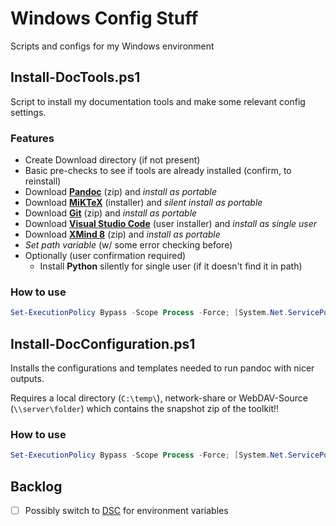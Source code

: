 # Windows Config Stuff

Scripts and configs for my Windows environment

## Install-DocTools.ps1

Script to install my documentation tools and make some relevant config
settings.

### Features

- Create Download directory (if not present)
- Basic pre-checks to see if tools are already installed (confirm, to reinstall)
- Download **[Pandoc](https://pandoc.org/)** (zip) and _install as portable_
- Download **[MiKTeX](https://miktex.org/)** (installer) and _silent install as portable_
- Download **[Git](https://git-scm.com/)** (zip) and _install as portable_
- Download **[Visual Studio Code](https://code.visualstudio.com/)** (user installer) and _install as single user_
- Download **[XMind 8](https://www.xmind.net/xmind8-pro/)** (zip) and _install as portable_
- _Set path variable_ (w/ some error checking before)
- Optionally (user confirmation required)
  - Install **Python** silently for single user (if it doesn't find it in path)

### How to use

```PowerShell
Set-ExecutionPolicy Bypass -Scope Process -Force; [System.Net.ServicePointManager]::SecurityProtocol = [System.Net.ServicePointManager]::SecurityProtocol -bor 3072; iex ((New-Object System.Net.WebClient).DownloadString('https://raw.githubusercontent.com/gengor-git/windows-config/master/Install-DocTools.ps1'))
```

## Install-DocConfiguration.ps1

Installs the configurations and templates needed to run pandoc with nicer outputs.

Requires a local directory (`C:\temp\`), network-share or WebDAV-Source (`\\server\folder`) which contains the snapshot zip of the toolkit!!

### How to use

```PowerShell
Set-ExecutionPolicy Bypass -Scope Process -Force; [System.Net.ServicePointManager]::SecurityProtocol = [System.Net.ServicePointManager]::SecurityProtocol -bor 3072; iex ((New-Object System.Net.WebClient).DownloadString('https://raw.githubusercontent.com/gengor-git/windows-config/master/Install-DocConfiguration.ps1'))
```

## Backlog

- [ ] Possibly switch to [DSC](https://docs.microsoft.com/en-us/powershell/module/microsoft.powershell.core/about/about_desiredstateconfiguration?view=powershell-5.1) for environment variables
